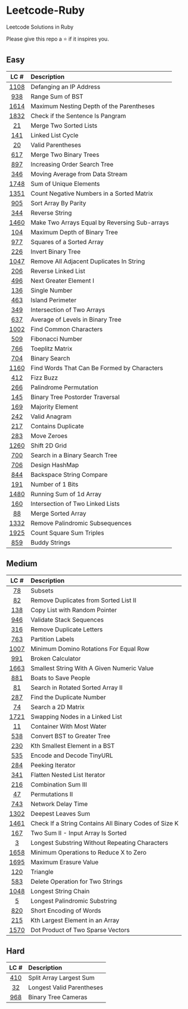 # Leetcode-Ruby
Leetcode Solutions in Ruby

Please give this repo a ⭐ if it inspires you.

## Easy
|LC #|Description|
|:-:|:-|
|[1108](https://leetcode.com/problems/defanging-an-ip-address/)| Defanging an IP Address|
|[938](https://leetcode.com/problems/range-sum-of-bst/)| Range Sum of BST|
|[1614](https://leetcode.com/problems/maximum-nesting-depth-of-the-parentheses/)| Maximum Nesting Depth of the Parentheses|
|[1832](https://leetcode.com/problems/check-if-the-sentence-is-pangram/)| Check if the Sentence Is Pangram|
|[21](https://leetcode.com/problems/merge-two-sorted-lists/)| Merge Two Sorted Lists|
|[141](https://leetcode.com/problems/linked-list-cycle/)| Linked List Cycle|
|[20](https://leetcode.com/problems/valid-parentheses/)| Valid Parentheses|
|[617](https://leetcode.com/problems/merge-two-binary-trees/)| Merge Two Binary Trees|
|[897](https://leetcode.com/problems/increasing-order-search-tree/)|  Increasing Order Search Tree|
|[346](https://leetcode.com/problems/moving-average-from-data-stream/)|  Moving Average from Data Stream|
|[1748](https://leetcode.com/problems/sum-of-unique-elements/)| Sum of Unique Elements|
|[1351](https://leetcode.com/problems/count-negative-numbers-in-a-sorted-matrix/)| Count Negative Numbers in a Sorted Matrix|
|[905](https://leetcode.com/problems/sort-array-by-parity/)| Sort Array By Parity|
|[344](https://leetcode.com/problems/reverse-string/)| Reverse String|
|[1460](https://leetcode.com/problems/make-two-arrays-equal-by-reversing-sub-arrays/)| Make Two Arrays Equal by Reversing Sub-arrays|
|[104](https://leetcode.com/problems/maximum-depth-of-binary-tree/)| Maximum Depth of Binary Tree|
|[977](https://leetcode.com/problems/squares-of-a-sorted-array/)| Squares of a Sorted Array|
|[226](https://leetcode.com/problems/invert-binary-tree/)| Invert Binary Tree|
|[1047](https://leetcode.com/problems/remove-all-adjacent-duplicates-in-string/)| Remove All Adjacent Duplicates In String|
|[206](https://leetcode.com/problems/reverse-linked-list/)| Reverse Linked List|
|[496](https://leetcode.com/problems/next-greater-element-i/)| Next Greater Element I|
|[136](https://leetcode.com/problems/single-number/)| Single Number|
|[463](https://leetcode.com/problems/island-perimeter/)| Island Perimeter|
|[349](https://leetcode.com/problems/intersection-of-two-arrays/)| Intersection of Two Arrays|
|[637](https://leetcode.com/problems/average-of-levels-in-binary-tree/)| Average of Levels in Binary Tree|
|[1002](https://leetcode.com/problems/find-common-characters/)| Find Common Characters|
|[509](https://leetcode.com/problems/fibonacci-number/)| Fibonacci Number|
|[766](https://leetcode.com/problems/toeplitz-matrix/)| Toeplitz Matrix|
|[704](https://leetcode.com/problems/binary-search/)| Binary Search|
|[1160](https://leetcode.com/problems/find-words-that-can-be-formed-by-characters/)| Find Words That Can Be Formed by Characters|
|[412](https://leetcode.com/problems/fizz-buzz/)| Fizz Buzz|
|[266](https://leetcode.com/problems/palindrome-permutation/)| Palindrome Permutation|
|[145](https://leetcode.com/problems/binary-tree-postorder-traversal/)| Binary Tree Postorder Traversal|
|[169](https://leetcode.com/problems/majority-element/)| Majority Element|
|[242](https://leetcode.com/problems/valid-anagram/)| Valid Anagram|
|[217](https://leetcode.com/problems/contains-duplicate/)| Contains Duplicate|
|[283](https://leetcode.com/problems/move-zeroes/)| Move Zeroes|
|[1260](https://leetcode.com/problems/shift-2d-grid/)| Shift 2D Grid|
|[700](https://leetcode.com/problems/search-in-a-binary-search-tree/)| Search in a Binary Search Tree|
|[706](https://leetcode.com/problems/design-hashmap/)| Design HashMap|
|[844](https://leetcode.com/problems/backspace-string-compare/)| Backspace String Compare|
|[191](https://leetcode.com/problems/number-of-1-bits/)| Number of 1 Bits|
|[1480](https://leetcode.com/problems/running-sum-of-1d-array/)| Running Sum of 1d Array|
|[160](https://leetcode.com/problems/intersection-of-two-linked-lists/)| Intersection of Two Linked Lists|
|[88](https://leetcode.com/problems/merge-sorted-array/)| Merge Sorted Array|
|[1332](https://leetcode.com/problems/remove-palindromic-subsequences/)| Remove Palindromic Subsequences|
|[1925](https://leetcode.com/problems/count-square-sum-triples/)| Count Square Sum Triples|
|[859](https://leetcode.com/problems/buddy-strings/)| Buddy Strings|

## Medium
|LC #|Description|
|:-:|:-|
|[78](https://leetcode.com/problems/subsets/)| Subsets|
|[82](https://leetcode.com/problems/remove-duplicates-from-sorted-list-ii/)| Remove Duplicates from Sorted List II|
|[138](https://leetcode.com/problems/copy-list-with-random-pointer/)| Copy List with Random Pointer|
|[946](https://leetcode.com/problems/validate-stack-sequences/)| Validate Stack Sequences|
|[316](https://leetcode.com/problems/remove-duplicate-letters/)| Remove Duplicate Letters|
|[763](https://leetcode.com/problems/partition-labels/)| Partition Labels|
|[1007](https://leetcode.com/problems/minimum-domino-rotations-for-equal-row/)| Minimum Domino Rotations For Equal Row|
|[991](https://leetcode.com/problems/broken-calculator/)| Broken Calculator|
|[1663](https://leetcode.com/problems/smallest-string-with-a-given-numeric-value/)| Smallest String With A Given Numeric Value|
|[881](https://leetcode.com/problems/boats-to-save-people/)| Boats to Save People|
|[81](https://leetcode.com/problems/search-in-rotated-sorted-array-ii/)| Search in Rotated Sorted Array II|
|[287](https://leetcode.com/problems/find-the-duplicate-number/)| Find the Duplicate Number|
|[74](https://leetcode.com/problems/search-a-2d-matrix/)| Search a 2D Matrix|
|[1721](https://leetcode.com/problems/swapping-nodes-in-a-linked-list/)| Swapping Nodes in a Linked List|
|[11](https://leetcode.com/problems/container-with-most-water/)| Container With Most Water|
|[538](https://leetcode.com/problems/convert-bst-to-greater-tree/)| Convert BST to Greater Tree|
|[230](https://leetcode.com/problems/kth-smallest-element-in-a-bst/)| Kth Smallest Element in a BST|
|[535](https://leetcode.com/problems/encode-and-decode-tinyurl/)| Encode and Decode TinyURL|
|[284](https://leetcode.com/problems/peeking-iterator/)| Peeking Iterator|
|[341](https://leetcode.com/problems/flatten-nested-list-iterator/)| Flatten Nested List Iterator|
|[216](https://leetcode.com/problems/combination-sum-iii/)| Combination Sum III|
|[47](https://leetcode.com/problems/permutations-ii/)| Permutations II|
|[743](https://leetcode.com/problems/network-delay-time/)| Network Delay Time|
|[1302](https://leetcode.com/problems/deepest-leaves-sum/)| Deepest Leaves Sum|
|[1461](https://leetcode.com/problems/check-if-a-string-contains-all-binary-codes-of-size-k/)| Check If a String Contains All Binary Codes of Size K|
|[167](https://leetcode.com/problems/two-sum-ii-input-array-is-sorted/)| Two Sum II - Input Array Is Sorted|
|[3](https://leetcode.com/problems/longest-substring-without-repeating-characters/)| Longest Substring Without Repeating Characters|
|[1658](https://leetcode.com/problems/minimum-operations-to-reduce-x-to-zero/)| Minimum Operations to Reduce X to Zero|
|[1695](https://leetcode.com/problems/maximum-erasure-value/)| Maximum Erasure Value|
|[120](https://leetcode.com/problems/triangle/)| Triangle|
|[583](https://leetcode.com/problems/delete-operation-for-two-strings/)| Delete Operation for Two Strings|
|[1048](https://leetcode.com/problems/longest-string-chain/)| Longest String Chain|
|[5](https://leetcode.com/problems/longest-palindromic-substring/)| Longest Palindromic Substring|
|[820](https://leetcode.com/problems/short-encoding-of-words/)| Short Encoding of Words|
|[215](https://leetcode.com/problems/kth-largest-element-in-an-array/)| Kth Largest Element in an Array|
|[1570](https://leetcode.com/problems/dot-product-of-two-sparse-vectors/)| Dot Product of Two Sparse Vectors|

## Hard
|LC #|Description|
|:-:|:-|
|[410](https://leetcode.com/problems/split-array-largest-sum/)| Split Array Largest Sum|
|[32](https://leetcode.com/problems/longest-valid-parentheses/)| Longest Valid Parentheses|
|[968](https://leetcode.com/problems/binary-tree-cameras/)| Binary Tree Cameras|
